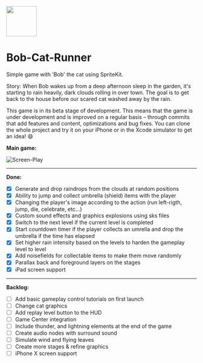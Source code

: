 <img src="http://i.imgur.com/FUJUZfI.png" width="80px" />
<h1>Bob-Cat-Runner</h1>

Simple game with 'Bob' the cat using SpriteKit.

Story: When Bob wakes up from a deep afternoon sleep in the garden, it's starting to rain heavily, dark clouds rolling in over town.
The goal is to get back to the house before our scared cat washed away by the rain. 

This game is in its beta stage of development. This means that the game is under development and is improved on a regular basis – through commits that add features and content, optimizations and bug fixes. You can clone the whole project and try it on your iPhone or in the Xcode simulator to get an idea! :smile:

**Main game:**

![Screen-Play](https://j.gifs.com/pQ8Pom.gif)

___
**Done:**

- [x] Generate and drop raindrops from the clouds at random positions
- [x] Ability to jump and collect umbrella (shield) items with the player
- [x] Changing the player's image according to the action (run left-rigth, jump, die, celebrate, etc...)
- [x] Custom sound effects and graphics explosions using sks files
- [x] Switch to the next level if the current level is completed
- [x] Start countdown timer if the player collects an umrella and drop the umbrella if the time has elapsed
- [x] Set higher rain intensity based on the levels to harden the gameplay level to level
- [x] Add noisefields for collectable items to make them move randomly
- [x] Parallax back and foreground layers on the stages
- [x] iPad screen support

___
**Backlog:**

- [ ] Add basic gameplay control tutorials on first launch
- [ ] Change cat graphics
- [ ] Add replay level button to the HUD
- [ ] Game Center integration
- [ ] Include thunder, and lightning elements at the end of the game
- [ ] Create audio nodes with surround sound
- [ ] Simulate wind and flying leaves
- [ ] Create more stages & refine graphics
- [ ] iPhone X screen support
